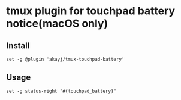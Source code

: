# tmux plugin for touchpad battery notice(macOS only)

## Install
```
set -g @plugin 'akayj/tmux-touchpad-battery'
```

## Usage
```
set -g status-right "#{touchpad_battery}"
```
